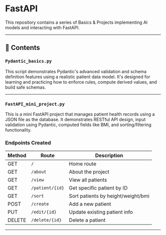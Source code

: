 # FastAPI

This repository contains a series of Basics & Projects implementing AI models and interacting with FastAPI.

---

## 📁 Contents

### `Pydantic_basics.py`

This script demonstrates Pydantic's advanced validation and schema definition features using a realistic patient data model. It's designed for learning and practicing how to enforce rules, compute derived values, and build safe schemas.

---

### `FastAPI_mini_project.py`

This is a mini FastAPI project that manages patient health records using a JSON file as the database. It demonstrates RESTful API design, input validation using Pydantic, computed fields like BMI, and sorting/filtering functionality.

### Endpoints Created

| Method | Route                   | Description                           |
|--------|-------------------------|---------------------------------------|
| GET    | `/`                     | Home route                            |
| GET    | `/about`                | About the project                     |
| GET    | `/view`                 | View all patients                     |
| GET    | `/patient/{id}`         | Get specific patient by ID            |
| GET    | `/sort`                 | Sort patients by height/weight/bmi    |
| POST   | `/create`               | Add a new patient                     |
| PUT    | `/edit/{id}`            | Update existing patient info          |
| DELETE | `/delete/{id}`          | Delete a patient                      |

---

